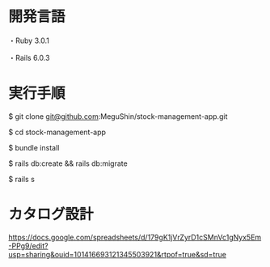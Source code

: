 # 開発言語
・Ruby 3.0.1

・Rails 6.0.3

# 実行手順

$ git clone git@github.com:MeguShin/stock-management-app.git

$ cd stock-management-app

$ bundle install

$ rails db:create && rails db:migrate

$ rails s

# カタログ設計

https://docs.google.com/spreadsheets/d/179gK1jVrZyrD1cSMnVc1gNyx5Em-PPg9/edit?usp=sharing&ouid=101416693121345503921&rtpof=true&sd=true

#
